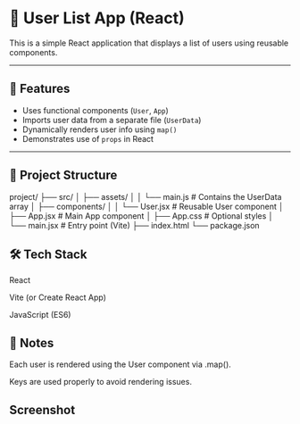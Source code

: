 # 👤 User List App (React)

This is a simple React application that displays a list of users using reusable components.

---

## 🚀 Features

- Uses functional components (`User`, `App`)
- Imports user data from a separate file (`UserData`)
- Dynamically renders user info using `map()`
- Demonstrates use of `props` in React

---

## 📁 Project Structure

project/
├── src/
│ ├── assets/
│ │ └── main.js # Contains the UserData array
│ ├── components/
│ │ └── User.jsx # Reusable User component
│ ├── App.jsx # Main App component
│ ├── App.css # Optional styles
│ └── main.jsx # Entry point (Vite)
├── index.html
└── package.json

## 🛠 Tech Stack
React

Vite (or Create React App)

JavaScript (ES6)

## 📌 Notes
Each user is rendered using the User component via .map().

Keys are used properly to avoid rendering issues.

## Screenshot







